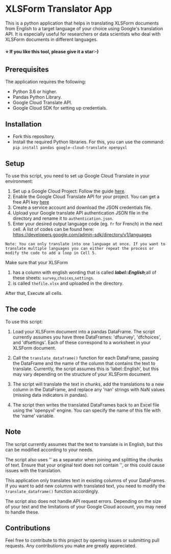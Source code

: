 # XLSForm Translator App

This is a python application that helps in translating XLSForm documents from English to a target language of your choice using Google's translation API. It is especially useful for researchers or data scientists who deal with XLSForm documents in different languages.


#### ⭐ If you like this tool, please give it a star:-)


## Prerequisites

The application requires the following:

- Python 3.6 or higher.
- Pandas Python Library.
- Google Cloud Translate API.
- Google Cloud SDK for setting up credentials.

## Installation

- Fork this repository.
- Install the required Python libraries. For this, you can use the command: `pip install pandas google-cloud-translate openpyxl`

## Setup

To use this script, you need to set up Google Cloud Translate in your environment:
1. Set up a Google Cloud Project: Follow the guide [here](https://cloud.google.com/translate/docs/setup).
2. Enable the Google Cloud Translate API for your project. You can get a free API key [here](https://cloud.google.com/docs/authentication/api-keys#console)
3. Create a service account and download the JSON credentials file.
4. Upload your Google translate API authentication JSON file in the directory and rename it to `authentication.json`.
5. Enter your desired output language code (eg. `fr` for French) in the next cell. A list of codes can be found here: https://developers.google.com/admin-sdk/directory/v1/languages
```
Note: You can only translate into one language at once. If you want to translate multiple languages you can either repeat the process or modify the code to add a loop in Cell 5.
```
Make sure that your XLSForm 
1. has a column with english wording that is called ***label::English***;all of these sheets: `survey`,`choices`,`settings`.
2. is called `thefile.xlsx` and uploaded in the directory.

After that, Execute all cells.


## The code

To use this script:

1. Load your XLSForm document into a pandas DataFrame. The script currently assumes you have three DataFrames: 'dfsurvey', 'dfchoices', and 'dfsettings'. Each of these correspond to a worksheet in your XLSForm document.

2. Call the `translate_dataframe()` function for each DataFrame, passing the DataFrame and the name of the column that contains the text to translate. Currently, the script assumes this is 'label::English', but this may vary depending on the structure of your XLSForm document.

3. The script will translate the text in chunks, add the translations to a new column in the DataFrame, and replace any 'nan' strings with NaN values (missing data indicators in pandas).

4. The script then writes the translated DataFrames back to an Excel file using the 'openpyxl' engine. You can specify the name of this file with the 'name' variable.

## Note

The script currently assumes that the text to translate is in English, but this can be modified according to your needs.

The script also uses '<sep>' as a separator when joining and splitting the chunks of text. Ensure that your original text does not contain '<sep>', or this could cause issues with the translation.

This application only translates text in existing columns of your DataFrames. If you want to add new columns with translated text, you need to modify the `translate_dataframe()` function accordingly.

The script also does not handle API request errors. Depending on the size of your text and the limitations of your Google Cloud account, you may need to handle these.

## Contributions

Feel free to contribute to this project by opening issues or submitting pull requests. Any contributions you make are greatly appreciated.
